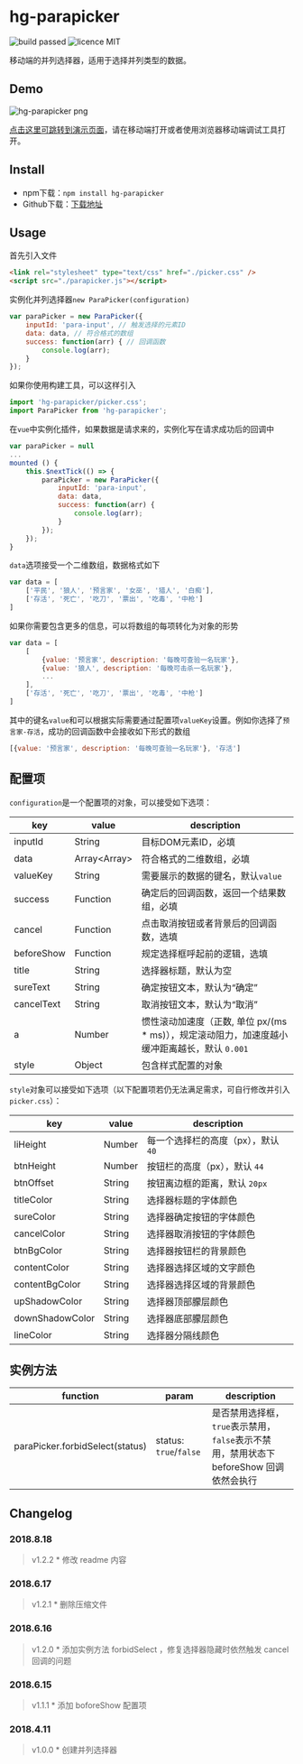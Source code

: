 # hg-parapicker
![build passed](https://img.shields.io/badge/build-passed-brightgreen.svg)
![licence MIT](https://img.shields.io/badge/licence-MIT-orange.svg)

移动端的并列选择器，适用于选择并列类型的数据。

## Demo
![hg-parapicker png](http://olislpb6q.bkt.clouddn.com/hg-parapicker.png)

[点击这里可跳转到演示页面](https://hamger.github.io/demo/hg-parapicker/)，请在移动端打开或者使用浏览器移动端调试工具打开。

## Install
* npm下载：`npm install hg-parapicker`
* Github下载：[下载地址](https://github.com/hamger/hg-parapicker)

## Usage
首先引入文件
```html
<link rel="stylesheet" type="text/css" href="./picker.css" />
<script src="./parapicker.js"></script>
```
实例化并列选择器`new ParaPicker(configuration)`
```js
var paraPicker = new ParaPicker({
    inputId: 'para-input', // 触发选择的元素ID
    data: data, // 符合格式的数组
    success: function(arr) { // 回调函数
        console.log(arr);
    }
});
```

如果你使用构建工具，可以这样引入
```js
import 'hg-parapicker/picker.css';
import ParaPicker from 'hg-parapicker';
```
在`vue`中实例化插件，如果数据是请求来的，实例化写在请求成功后的回调中
```js
var paraPicker = null
...
mounted () {
    this.$nextTick(() => {
        paraPicker = new ParaPicker({
            inputId: 'para-input',
            data: data,
            success: function(arr) {
                console.log(arr);
            }
        });
    });
}
```
`data`选项接受一个二维数组，数据格式如下
```js
var data = [
    ['平民', '狼人', '预言家', '女巫', '猎人', '白痴'],
    ['存活', '死亡', '吃刀', '票出', '吃毒', '中枪']
]
```
如果你需要包含更多的信息，可以将数组的每项转化为对象的形势
```js
var data = [
    [
        {value: '预言家', description: '每晚可查验一名玩家'},
        {value: '狼人', description: '每晚可击杀一名玩家'},
        ...
    ],
    ['存活', '死亡', '吃刀', '票出', '吃毒', '中枪']
]
```
其中的键名`value`和可以根据实际需要通过配置项`valueKey`设置。例如你选择了`预言家-存活`，成功的回调函数中会接收如下形式的数组
```js
[{value: '预言家', description: '每晚可查验一名玩家'}, '存活']
```

## 配置项
`configuration`是一个配置项的对象，可以接受如下选项：

key | value | description
--------|------|-----
inputId | String | 目标DOM元素ID，必填
data | Array\<Array\> | 符合格式的二维数组，必填
valueKey | String | 需要展示的数据的键名，默认`value`
success | Function  | 确定后的回调函数，返回一个结果数组，必填
cancel | Function  | 点击取消按钮或者背景后的回调函数，选填
beforeShow | Function | 规定选择框呼起前的逻辑，选填
title | String | 选择器标题，默认为空
sureText | String | 确定按钮文本，默认为“确定”
cancelText | String | 取消按钮文本，默认为“取消”
a | Number | 惯性滚动加速度（正数, 单位 px/(ms * ms)），规定滚动阻力，加速度越小缓冲距离越长，默认 `0.001`
style | Object | 包含样式配置的对象

`style`对象可以接受如下选项（以下配置项若仍无法满足需求，可自行修改并引入`picker.css`）：

key | value | description
--------|------|-----
liHeight | Number | 每一个选择栏的高度（px），默认 `40`
btnHeight | Number | 按钮栏的高度（px），默认 `44`
btnOffset | String | 按钮离边框的距离，默认 `20px`
titleColor | String | 选择器标题的字体颜色
sureColor | String | 选择器确定按钮的字体颜色
cancelColor | String | 选择器取消按钮的字体颜色
btnBgColor | String | 选择器按钮栏的背景颜色
contentColor | String | 选择器选择区域的文字颜色
contentBgColor | String | 选择器选择区域的背景颜色
upShadowColor | String | 选择器顶部朦层颜色
downShadowColor | String | 选择器底部朦层颜色
lineColor | String | 选择器分隔线颜色

## 实例方法
function | param | description
-------- | ------ | -----
paraPicker.forbidSelect(status) | status: `true`/`false` | 是否禁用选择框，`true`表示禁用，`false`表示不禁用，禁用状态下 beforeShow 回调依然会执行

## Changelog
### 2018.8.18
> v1.2.2 * 修改 readme 内容

### 2018.6.17
> v1.2.1 * 删除压缩文件

### 2018.6.16
> v1.2.0 * 添加实例方法 forbidSelect ，修复选择器隐藏时依然触发 cancel 回调的问题

### 2018.6.15
> v1.1.1 * 添加 boforeShow 配置项

### 2018.4.11
> v1.0.0 * 创建并列选择器

